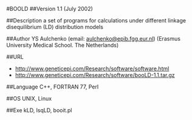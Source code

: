 #BOOLD
##Version
1.1 (July 2002)

##Description
a set of programs for calculations under different linkage disequilibrium (LD) distribution models

##Author
YS Aulchenko (email: aulchenko@epib.fgg.eur.nl) (Erasmus University Medical School. The Netherlands)

##URL
* http://www.geneticepi.com/Research/software/software.html
* http://www.geneticepi.com/Research/software/booLD-1.1.tar.gz

##Language
C++, FORTRAN 77, Perl

##OS
UNIX, Linux

##Exe
kLD, lsqLD, booit.pl

